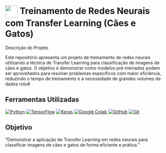 <h1>
    <a href="https://www.dio.me/">
     <img align="center" width="40px" src="https://hermes.digitalinnovation.one/assets/diome/logo-minimized.png"></a>
    <span> Treinamento de Redes Neurais com Transfer Learning (Cães e Gatos)</span>
</h1>

Descrição do Projeto

Este repositório apresenta um projeto de treinamento de redes neurais utilizando a técnica de Transfer Learning para classificação de imagens de cães e gatos. O objetivo é demonstrar como modelos pré-treinados podem ser aproveitados para resolver problemas específicos com maior eficiência, reduzindo o tempo de treinamento e a necessidade de grandes volumes de dados rotu#

## Ferramentas Utilizadas
[![Python](https://img.shields.io/badge/Python-000?style=for-the-badge&logo=python&logoColor=3776AB)](https://www.python.org/)
[![TensorFlow](https://img.shields.io/badge/TensorFlow-000?style=for-the-badge&logo=tensorflow&logoColor=FF6F00)](https://www.tensorflow.org/)
[![Keras](https://img.shields.io/badge/Keras-000?style=for-the-badge&logo=keras&logoColor=D00000)](https://keras.io/)
[![Google Colab](https://img.shields.io/badge/Google%20Colab-000?style=for-the-badge&logo=googlecolab&logoColor=F9AB00)](https://colab.research.google.com/)
[![GitHub](https://img.shields.io/badge/GitHub-000?style=for-the-badge&logo=github&logoColor=30A3DC)](https://docs.github.com/)
[![Git](https://img.shields.io/badge/Git-000?style=for-the-badge&logo=git&logoColor=E94D5F)](https://git-scm.com/doc)

## Objetivo
"Demonstrar a aplicação de Transfer Learning em redes neurais para classificar imagens de cães e gatos de forma eficiente e prática."

